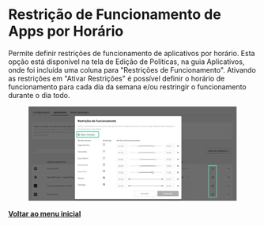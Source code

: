 # Restrição de Funcionamento de Apps por Horário

Permite definir restrições de funcionamento de aplicativos por horário. Esta opção está disponível na tela de Edição de Políticas, na guia Aplicativos, onde foi incluída uma coluna para "Restrições de Funcionamento". Ativando as restrições em "Ativar Restrições" é possível definir o horário de funcionamento para cada dia da semana e/ou restringir o funcionamento durante o dia todo.&#x20;

<figure><img src="../../.gitbook/assets/image (16).png" alt=""><figcaption></figcaption></figure>

[**Voltar ao menu inicial** ](./)
